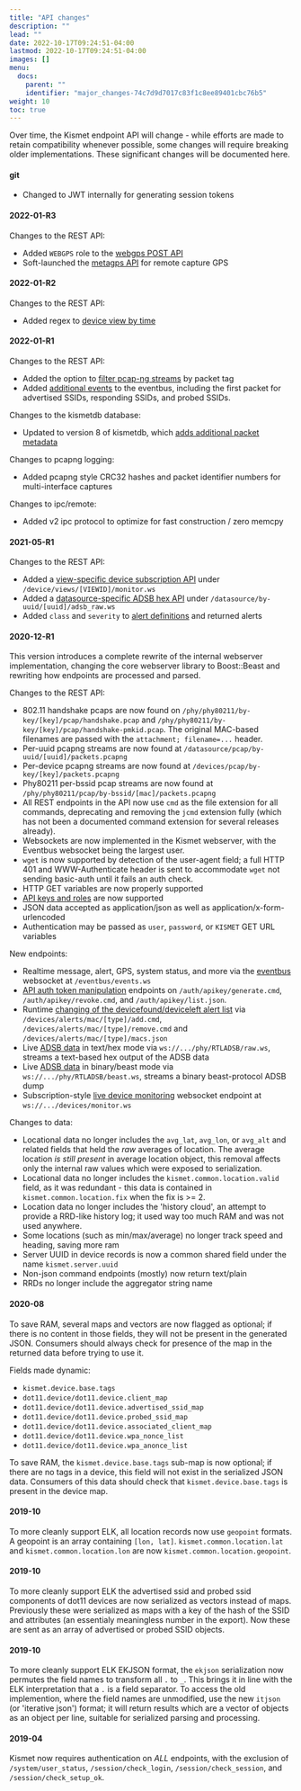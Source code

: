 ```yaml
---
title: "API changes"
description: ""
lead: ""
date: 2022-10-17T09:24:51-04:00
lastmod: 2022-10-17T09:24:51-04:00
images: []
menu:
  docs:
    parent: ""
    identifier: "major_changes-74c7d9d7017c83f1c8ee89401cbc76b5"
weight: 10
toc: true
---
```


Over time, the Kismet endpoint API will change - while efforts are made to retain compatibility whenever possible, some changes will require breaking older implementations.  These significant changes will be documented here.

#### git

* Changed to JWT internally for generating session tokens

#### 2022-01-R3

Changes to the REST API:

* Added `WEBGPS` role to the [webgps POST API](/docs/api/gps/#web-gps)
* Soft-launched the [metagps API](/docs/api/gps/#meta-gps) for remote capture GPS

#### 2022-01-R2

Changes to the REST API:

* Added regex to [device view by time](/docs/api/device_views/#devices-by-view-and-time)

#### 2022-01-R1

Changes to the REST API:

* Added the option to [filter pcap-ng streams](/docs/api/kismetdb/#tags) by packet tag
* Added [additional events](/docs/api/eventbus/#dot11_advertised_ssid) to the eventbus, including the first packet for advertised SSIDs, responding SSIDs, and probed SSIDs.

Changes to the kismetdb database:

* Updated to version 8 of kismetdb, which [adds additional packet metadata](/docs/dev/kismetdb/#version-8)

Changes to pcapng logging:

* Added pcapng style CRC32 hashes and packet identifier numbers for multi-interface captures

Changes to ipc/remote:

* Added v2 ipc protocol to optimize for fast construction / zero memcpy

#### 2021-05-R1

Changes to the REST API:

* Added a [view-specific device subscription API](/docs/api/device_views/#realtime-device-monitoring-by-view) under `/device/views/[VIEWID]/monitor.ws` 
* Added a [datasource-specific ADSB hex API](/docs/api/adsb/#adsb-raw-websocket) under `/datasource/by-uuid/[uuid]/adsb_raw.ws`
* Added `class` and `severity` to [alert definitions](/docs/api/alerts/#alert-severities) and returned alerts

#### 2020-12-R1

This version introduces a complete rewrite of the internal webserver implementation, changing the core webserver library to Boost::Beast and rewriting how endpoints are processed and parsed.

Changes to the REST API:

* 802.11 handshake pcaps are now found on `/phy/phy80211/by-key/[key]/pcap/handshake.pcap` and `/phy/phy80211/by-key/[key]/pcap/handshake-pmkid.pcap`.  The original MAC-based filenames are passed with the `attachment; filename=...` header.
* Per-uuid pcapng streams are now found at `/datasource/pcap/by-uuid/[uuid]/packets.pcapng`
* Per-device pcapng streams are now found at `/devices/pcap/by-key/[key]/packets.pcapng`
* Phy80211 per-bssid pcap streams are now found at `/phy/phy80211/pcap/by-bssid/[mac]/packets.pcapng`
* All REST endpoints in the API now use `cmd` as the file extension for all commands, deprecating and removing the `jcmd` extension fully (which has not been a documented command extension for several releases already).
* Websockets are now implemented in the Kismet webserver, with the Eventbus websocket being the largest user.
* `wget` is now supported by detection of the user-agent field; a full HTTP 401 and WWW-Authenticate header is sent to accommodate `wget` not sending basic-auth until it fails an auth check.
* HTTP GET variables are now properly supported 
* [API keys and roles](/docs/api/login/#api-tokens-and-roles) are now supported
* JSON data accepted as application/json as well as application/x-form-urlencoded
* Authentication may be passed as `user`, `password`, or `KISMET` GET URL variables

New endpoints:

* Realtime message, alert, GPS, system status, and more via the [eventbus](/docs/api/eventbus/) websocket at `/eventbus/events.ws`
* [API auth token manipulation](/docs/api/login/#api-tokens-and-roles) endpoints on `/auth/apikey/generate.cmd`, `/auth/apikey/revoke.cmd`, and `/auth/apikey/list.json`.
* Runtime [changing of the devicefound/deviceleft alert list](/docs/api/devices/#device-presence-alerts-view) via `/devices/alerts/mac/[type]/add.cmd`, `/devices/alerts/mac/[type]/remove.cmd` and `/devices/alerts/mac/[type]/macs.json`
* Live [ADSB data](/docs/api/adsb/#adsb-raw-websocket) in text/hex mode via `ws://.../phy/RTLADSB/raw.ws`, streams a text-based hex output of the ADSB data
* Live [ADSB data](/docs/api/adsb/#adsb-beast-websocket) in binary/beast mode via `ws://.../phy/RTLADSB/beast.ws`, streams a binary beast-protocol ADSB dump
* Subscription-style [live device monitoring](/docs/api/devices/#realtime-device-monitoring) websocket endpoint at `ws://.../devices/monitor.ws`


Changes to data:

* Locational data no longer includes the `avg_lat`, `avg_lon`, or `avg_alt` and related fields that held the *raw* averages of location.  The average location *is still present* in average location object, this removal affects only the internal raw values which were exposed to serialization.
* Locational data no longer includes the `kismet.common.location.valid` field, as it was redundant - this data is contained in `kismet.common.location.fix` when the fix is >= 2.
* Location data no longer includes the 'history cloud', an attempt to provide a RRD-like history log; it used way too much RAM and was not used anywhere.
* Some locations (such as min/max/average) no longer track speed and heading, saving more ram
* Server UUID in device records is now a common shared field under the name `kismet.server.uuid`
* Non-json command endpoints (mostly) now return text/plain
* RRDs no longer include the aggregator string name

#### 2020-08

To save RAM, several maps and vectors are now flagged as optional; if there is no content in those fields, they will not be present in the generated JSON.  Consumers should always check for presence of the map in the returned data before trying to use it.

Fields made dynamic:

* `kismet.device.base.tags`
* `dot11.device/dot11.device.client_map`
* `dot11.device/dot11.device.advertised_ssid_map`
* `dot11.device/dot11.device.probed_ssid_map`
* `dot11.device/dot11.device.associated_client_map`
* `dot11.device/dot11.device.wpa_nonce_list`
* `dot11.device/dot11.device.wpa_anonce_list`

To save RAM, the `kismet.device.base.tags` sub-map is now optional; if there are no tags in a device, this field will not exist in the serialized JSON data.  Consumers of this data should check that `kismet.device.base.tags` is present in the device map.

#### 2019-10 

To more cleanly support ELK, all location records now use `geopoint` formats.  A geopoint is an array containing `[lon, lat]`.  `kismet.common.location.lat` and `kismet.common.location.lon` are now `kismet.common.location.geopoint`.

#### 2019-10

To more cleanly support ELK the advertised ssid and probed ssid components of dot11 devices are now serialized as vectors instead of maps.  Previously these were serialized as maps with a key of the hash of the SSID and attributes (an essentialy meaningless number in the export).  Now these are sent as an array of advertised or probed SSID objects.


#### 2019-10

To more cleanly support ELK EKJSON format, the `ekjson` serialization now permutes the field names to transform all `.` to `_`.  This brings it in line with the ELK interpretation that a `.` is a field separator.  To access the old implemention, where the field names are unmodified, use the new `itjson` (or 'iterative json') format; it will return results which are a vector of objects as an object per line, suitable for serialized parsing and processing. 

#### 2019-04

Kismet now requires authentication on *ALL* endpoints, with the exclusion of `/system/user_status`, `/session/check_login`, `/session/check_session`, and `/session/check_setup_ok`.

